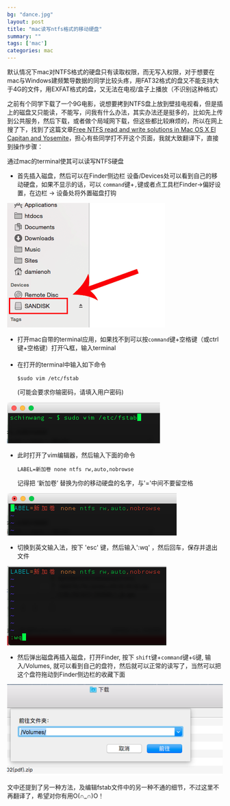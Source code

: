 ```yaml
---
bg: "dance.jpg"
layout: post
title: "mac读写ntfs格式的移动硬盘"
summary: ""
tags: ['mac']
categories: mac
---
```


默认情况下mac对NTFS格式的硬盘只有读取权限，而无写入权限，对于想要在mac与Windows建频繁导数据的同学比较头疼，用FAT32格式的盘又不能支持大于4G的文件，用EXFAT格式的盘，又无法在电视/盒子上播放（不识别这种格式）

之前有个同学下载了一个9G电影，说想要拷到NTFS盘上放到壁挂电视看，但是插上的磁盘又只能读，不能写，问我有什么办法，其实办法还是挺多的，比如先上传到公共服务，然后下载，或者做个局域网下载，但这些都比较麻烦的，所以在网上搜了下，找到了这篇文章[Free NTFS read and write solutions in Mac OS X El Capitan and Yosemite](http://macdrug.com/free-ntfs-read-and-write-solutions-in-mac-os-x-el-capitan-or-older/)，担心有些同学打不开这个页面，我就大致翻译下，直接到操作步骤：

通过mac的terminal使其可以读写NTFS硬盘

* 首先插入磁盘，然后可以在Finder侧边栏 设备/Devices处可以看到自己的移动硬盘，如果不显示的话，可以 `command`键+`,`键或者点工具栏Finder->偏好设置，在边栏 -> 设备处将外置磁盘打钩

![Check-the-NAME-of-the-NTFS-Volume](/assets/images/posts/20170624/Check-the-NAME-of-the-NTFS-Volume.png)

* 打开mac自带的terminal应用，如果找不到可以按`command`键+空格键（或ctrl键+空格键）打开🔍框，输入terminal

* 在打开的terminal中输入如下命令

  ```shel
  $sudo vim /etc/fstab
  ```

   (可能会要求你输密码，请填入用户密码)

![open-fstab-file](/assets/images/posts/20170624/open-fstab-file.png)

* 此时打开了vim编辑器，然后输入下面的命令

  ```shell
  LABEL=新加卷 none ntfs rw,auto,nobrowse
  ```

  记得把 ‘新加卷’ 替换为你的移动硬盘的名字，与'='中间不要留空格

![edit-fstab-file](/assets/images/posts/20170624/edit-fstab-file.png)

* 切换到英文输入法，按下 'esc' 键，然后输入':wq' ，然后回车，保存并退出文件

![quit-fstab-file](/assets/images/posts/20170624/quit-fstab-file.png)

* 然后弹出磁盘再插入磁盘，打开Finder, 按下 `shift`键+`command`键+`G`键, 输入/Volumes, 就可以看到自己的盘符，然后就可以正常的读写了，当然可以把这个盘符拖动到Finder侧边栏的收藏下面

![go-to](/assets/images/posts/20170624/go-to.png)

文中还提到了另一种方法，及编辑fstab文件中的另一种不通的细节，不过这里不再翻译了，希望对你有用O(∩_∩)O！
